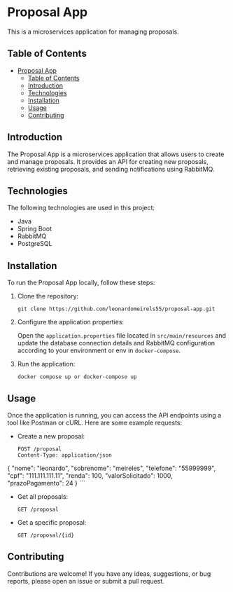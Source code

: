 # Proposal App

This is a microservices application for managing proposals.

## Table of Contents

- [Proposal App](#proposal-app)
  - [Table of Contents](#table-of-contents)
  - [Introduction](#introduction)
  - [Technologies](#technologies)
  - [Installation](#installation)
  - [Usage](#usage)
  - [Contributing](#contributing)

## Introduction

The Proposal App is a microservices application that allows users to create and manage proposals. It provides an API for creating new proposals, retrieving existing proposals, and sending notifications using RabbitMQ.

## Technologies

The following technologies are used in this project:

- Java
- Spring Boot
- RabbitMQ
- PostgreSQL

## Installation

To run the Proposal App locally, follow these steps:

1. Clone the repository:

    ```shell
    git clone https://github.com/leonardomeirels55/proposal-app.git
    ```

2. Configure the application properties:

    Open the `application.properties` file located in `src/main/resources` and update the database connection details and RabbitMQ configuration according to your environment or env in `docker-compose`.

3. Run the application:

    ```shell
    docker compose up or docker-compose up
    ```

## Usage

Once the application is running, you can access the API endpoints using a tool like Postman or cURL. Here are some example requests:

- Create a new proposal:
    ```http
    POST /proposal
    Content-Type: application/json
{
  "nome": "leonardo",
  "sobrenome": "meireles",
  "telefone": "55999999",
  "cpf": "111.111.111.11",
  "renda": 100,
  "valorSolicitado": 1000,
  "prazoPagamento": 24
}
    ```

- Get all proposals:
    ```http
    GET /proposal
    ```

- Get a specific proposal:
    ```http
    GET /proposal/{id}
    ```

## Contributing

Contributions are welcome! If you have any ideas, suggestions, or bug reports, please open an issue or submit a pull request.
